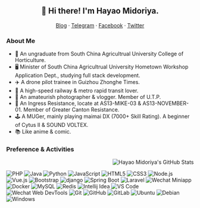 <h2 align="center">👋 Hi there! I'm Hayao Midoriya.</h2>
<p align="center">
  <a href="https://hayamido.moe" target="_blank">Blog</a> ·
  <a href="https://t.me/hayao_midoriya" target="_blank">Telegram</a> ·
  <a href="https://www.facebook.com/hayao.midoriya" target="_blank">Facebook</a> ·
  <a href="https://twitter.com/hayao_midoriya" target="_blank">Twitter</a>
</p>
<h3 align="left">About Me</h3>
<p align="left">
  <ul>
    <li>🌱 An ungraduate from South China Agricultrual University College of Horticulture.</li>
    <li>🖥 Minister of South China Agricultrual University Hometown Workshop Application Dept., studying full stack development.</li>
    <li>✈️ A drone pilot trainee in Guizhou Zhonghe Times.</li>
    <li>🚅 A high-speed railway & metro rapid transit lover.</li>
    <li>📸 An amateurish photographer & vlogger. Member of U.T.P.</li>
    <li>🏃 An Ingress Resistance, locate at AS13-MIKE-03 & AS13-NOVEMBER-01. Member of Greater Canton Resistance.</li>
    <li>🕹 A MUGer, mainly playing maimai DX (7000+ Skill Rating). A beginner of Cytus II & SOUND VOLTEX.</li>
    <li>📚 Like anime & comic.</li>
  </ul>
</p>
<h3 align="left">Preference & Activities</h3>
<img align="right" src="https://github-readme-stats.vercel.app/api?username=hayamido&show_icons=true&hide_border=true" alt="Hayao Midoriya's GitHub Stats">
<br>
<p align="left">
  <img src="https://img.shields.io/badge/-PHP-8892bf?logo=php&logoColor=white" alt="PHP"> 
  <img src="https://img.shields.io/badge/-Java-e11e21?logo=java&logoColor=white" alt="Java"> 
  <img src="https://img.shields.io/badge/-Python-000000?logo=python" alt="Python"> 
  <img src="https://img.shields.io/badge/-JavaScript-000000?logo=javascript" alt="JavaScript"> 
  <img src="https://img.shields.io/badge/-HTML5-e44d25?logo=html5&logoColor=white" alt="HTML5"> 
  <img src="https://img.shields.io/badge/-CSS3-2747eb?logo=css3&logoColor=white" alt="CSS3">
  <img src="https://img.shields.io/badge/-Node.js-000000?logo=node.js" alt="Node.js"> 
  <img src="https://img.shields.io/badge/-Vue.js-000000?logo=vue.js" alt="Vue.js"> 
  <img src="https://img.shields.io/badge/-Bootstrap-553d7b?logo=bootstrap&logoColor=white" alt="Bootstrap"> 
  <img src="https://img.shields.io/badge/-django-0c4b33?logo=django&logoColor=white" alt="django"> 
  <img src="https://img.shields.io/badge/-Spring Boot-6db33f?logo=spring&logoColor=white" alt="Spring Boot"> 
  <img src="https://img.shields.io/badge/-Laravel-000000?logo=laravel" alt="Laravel"> 
  <img src="https://img.shields.io/badge/-Wechat Miniapp-0fc15f?logo=wechat&logoColor=white" alt="Wechat Miniapp">
  <br>
  <img src="https://img.shields.io/badge/-Docker-2496ed?logo=Docker&logoColor=white" alt="Docker"> 
  <img src="https://img.shields.io/badge/-MySQL-4479a1?logo=MySQL&logoColor=white" alt="MySQL"> 
  <img src="https://img.shields.io/badge/-Redis-dc382d?logo=Redis&logoColor=white" alt="Redis"> 
  <img src="https://img.shields.io/badge/-Intellij Idea-000000?logo=Intellij%20Idea&logoColor=white" alt="Intellij Idea"> 
  <img src="https://img.shields.io/badge/-Visual Studio Code-007acc?logo=Visual%20Studio%20Code&logoColor=white" alt="VS Code"> 
  <img src="https://img.shields.io/badge/-Wechat Web DevTools-0fc15f?logo=wechat&logoColor=white" alt="Wechat Web DevTools"> 
  <img src="https://img.shields.io/badge/-Git-f05032?logo=git&logoColor=white" alt="Git"> 
  <img src="https://img.shields.io/badge/-GitHub-000000?logo=github&logoColor=white" alt="GitHub"> 
  <img src="https://img.shields.io/badge/-GitLab-553d7b?logo=gitlab" alt="GitLab">
  <img src="https://img.shields.io/badge/-Ubuntu-e95420?logo=Ubuntu&logoColor=white" alt="Ubuntu">
  <img src="https://img.shields.io/badge/-Debian-a81d33?logo=Debian&logoColor=white" alt="Debian">
  <img src="https://img.shields.io/badge/-Windows-0078d6?logo=Windows&logoColor=white" alt="Windows">
</p>
<!--
**hayamido/hayamido** is a ✨ _special_ ✨ repository because its `README.md` (this file) appears on your GitHub profile.

Here are some ideas to get you started:

- 🔭 I’m currently working on ...
- 🌱 I’m currently learning ...
- 👯 I’m looking to collaborate on ...
- 🤔 I’m looking for help with ...
- 💬 Ask me about ...
- 📫 How to reach me: ...
- 😄 Pronouns: ...
- ⚡ Fun fact: ...
-->

<!-- REF
https://github.com/NachtgeistW/NachtgeistW
https://github.com/hritik5102/hritik5102
-->
